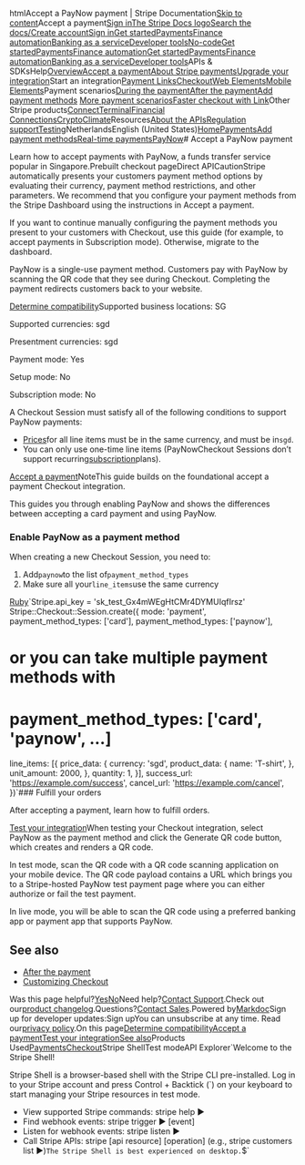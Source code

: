 htmlAccept a PayNow payment | Stripe Documentation[Skip to content](#main-content)Accept a payment[Sign in](https://dashboard.stripe.com/login?redirect=https%3A%2F%2Fdocs.stripe.com%2Fpayments%2Fpaynow%2Faccept-a-payment)[The Stripe Docs logo](/)[Search the docs/](#)[Create account](https://dashboard.stripe.com/register)[Sign in](https://dashboard.stripe.com/login?redirect=https%3A%2F%2Fdocs.stripe.com%2Fpayments%2Fpaynow%2Faccept-a-payment)[Get started](/get-started)[Payments](/payments)[Finance automation](/finance-automation)[Banking as a service](/financial-services)[Developer tools](/development)[No-code](/no-code)[Get started](/get-started)[Payments](/payments)[Finance automation](/finance-automation)[](#)[Get started](/get-started)[Payments](/payments)[Finance automation](/finance-automation)[Banking as a service](/financial-services)[Developer tools](/development)[](#)APIs & SDKsHelp[Overview](/docs/payments)[Accept a payment](#)[About Stripe payments](#)[Upgrade your integration](/docs/payments/upgrades)Start an integration[Payment Links](#)[Checkout](#)[Web Elements](#)[Mobile Elements](#)Payment scenarios[During the payment](#)[After the payment](#)[Add payment methods](#)
[More payment scenarios](#)[Faster checkout with Link](#)Other Stripe products[Connect](#)[Terminal](#)[Financial Connections](#)[Crypto](#)[Climate](#)Resources[About the APIs](#)[Regulation support](#)[Testing](/docs/testing)NetherlandsEnglish (United States)[](#)[](#)[Home](/docs)[Payments](/docs/payments)[Add payment methods](/docs/payments/payment-methods/overview)[Real-time payments](/docs/payments/real-time)[PayNow](/docs/payments/paynow)# Accept a PayNow payment

Learn how to accept payments with PayNow, a funds transfer service popular in Singapore.Prebuilt checkout pageDirect APICautionStripe automatically presents your customers payment method options by evaluating their currency, payment method restrictions, and other parameters. We recommend that you configure your payment methods from the Stripe Dashboard using the instructions in Accept a payment.

If you want to continue manually configuring the payment methods you present to your customers with Checkout, use this guide (for example, to accept payments in Subscription mode). Otherwise, migrate to the dashboard.

PayNow is a single-use payment method. Customers pay with PayNow by scanning the QR code that they see during Checkout. Completing the payment redirects customers back to your website.

[Determine compatibility](#compatibility)Supported business locations: SG

Supported currencies: sgd

Presentment currencies: sgd

Payment mode: Yes

Setup mode: No

Subscription mode: No

A Checkout Session must satisfy all of the following conditions to support PayNow payments:

- [Prices](/api/prices)for all line items must be in the same currency, and must be in`sgd`.
- You can only use one-time line items (PayNowCheckout Sessions don’t support recurring[subscription](/billing/subscriptions/creating)plans).

[Accept a payment](#accept-a-payment)NoteThis guide builds on the foundational accept a payment Checkout integration.

This guides you through enabling PayNow and shows the differences between accepting a card payment and using PayNow.

### Enable PayNow as a payment method

When creating a new Checkout Session, you need to:

1. Add`paynow`to the list of`payment_method_types`
2. Make sure all your`line_items`use the same currency

[Ruby](#)`Stripe.api_key = 'sk_test_Gx4mWEgHtCMr4DYMUIqfIrsz'
Stripe::Checkout::Session.create({
  mode: 'payment',
  payment_method_types: ['card'],
  payment_method_types: ['paynow'],
  # or you can take multiple payment methods with
  # payment_method_types: ['card', 'paynow', ...]
  line_items: [{
    price_data: {
      currency: 'sgd',
      product_data: {
        name: 'T-shirt',
      },
      unit_amount: 2000,
    },
    quantity: 1,
  }],
  success_url: 'https://example.com/success',
  cancel_url: 'https://example.com/cancel',
})`### Fulfill your orders

After accepting a payment, learn how to fulfill orders.

[Test your integration](#test-integration)When testing your Checkout integration, select PayNow as the payment method and click the Generate QR code button, which creates and renders a QR code.

In test mode, scan the QR code with a QR code scanning application on your mobile device. The QR code payload contains a URL which brings you to a Stripe-hosted PayNow test payment page where you can either authorize or fail the test payment.

In live mode, you will be able to scan the QR code using a preferred banking app or payment app that supports PayNow.

## See also

- [After the payment](/payments/checkout/fulfill-orders)
- [Customizing Checkout](/payments/checkout/customization)

Was this page helpful?[Yes](#)[No](#)Need help?[Contact Support](https://support.stripe.com/).Check out our[product changelog](https://stripe.com/blog/changelog).Questions?[Contact Sales](https://stripe.com/contact/sales).Powered by[Markdoc](https://markdoc.dev)Sign up for developer updates:Sign upYou can unsubscribe at any time. Read our[privacy policy](https://stripe.com/privacy).On this page[Determine compatibility](#compatibility)[Accept a payment](#accept-a-payment)[Test your integration](#test-integration)[See also](#see-also)Products Used[Payments](/payments)[Checkout](/payments/checkout)Stripe ShellTest modeAPI Explorer[](https://stripe.com/docs/stripe-cli#install)`Welcome to the Stripe Shell!

Stripe Shell is a browser-based shell with the Stripe CLI pre-installed. Log in to your
Stripe account and press Control + Backtick (`) on your keyboard to start managing your Stripe
resources in test mode.

- View supported Stripe commands: stripe help ▶️
- Find webhook events: stripe trigger ▶️ [event]
- Listen for webhook events: stripe listen ▶
- Call Stripe APIs: stripe [api resource] [operation] (e.g., stripe customers list ▶️)`The Stripe Shell is best experienced on desktop.`$`